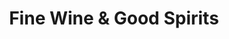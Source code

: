 ---
title: "Fine Wine & Good Spirits"
url: /easton/fine-wine-and-good-spirits-freemansburg-avenue/
shop: alcohol
---